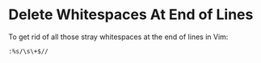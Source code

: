 # Delete Whitespaces At End of Lines

To get rid of all those stray whitespaces at the end of lines in Vim:

`:%s/\s\+$//`
